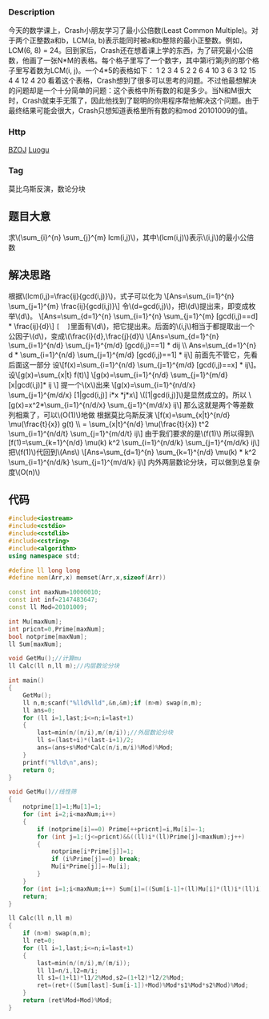 ###  Description
今天的数学课上，Crash小朋友学习了最小公倍数(Least Common Multiple)。对于两个正整数a和b，LCM(a, b)表示能同时被a和b整除的最小正整数。例如，LCM(6, 8) = 24。回到家后，Crash还在想着课上学的东西，为了研究最小公倍数，他画了一张N\*M的表格。每个格子里写了一个数字，其中第i行第j列的那个格子里写着数为LCM(i, j)。一个4\*5的表格如下： 1 2 3 4 5 2 2 6 4 10 3 6 3 12 15 4 4 12 4 20 看着这个表格，Crash想到了很多可以思考的问题。不过他最想解决的问题却是一个十分简单的问题：这个表格中所有数的和是多少。当N和M很大时，Crash就束手无策了，因此他找到了聪明的你用程序帮他解决这个问题。由于最终结果可能会很大，Crash只想知道表格里所有数的和mod 20101009的值。
### Http
[BZOJ](http://www.lydsy.com/JudgeOnline/problem.php?id=2154)
[Luogu](https://www.luogu.org/record/show?rid=5368858)
### Tag
莫比乌斯反演，数论分块
## 题目大意
求\\(\sum\_{i}^{n} \sum\_{j}^{m} lcm(i,j)\\)，其中\\(lcm(i,j)\\)表示\\(i,j\\)的最小公倍数
## 解决思路
根据\\(lcm(i,j)=\frac{ij}{gcd(i,j)}\\)，式子可以化为
\\[Ans=\sum\_{i=1}^{n} \sum\_{j=1}^{m} \frac{ij}{gcd(i,j)}\\]
令\\(d=gcd(i,j)\\)，把\\(d\\)提出来，即变成枚举\\(d\\)。
\\[Ans=\sum\_{d=1}^{n} \sum\_{i=1}^{n} \sum\_{j=1}^{m} [gcd(i,j)==d] \* \frac{ij}{d}\\]
`[  ]`里面有\\(d\\)，把它提出来。后面的\\(i,j\\)相当于都提取出一个公因子\\(d\\)，变成\\(\frac{i}{d},\frac{j}{d}\\)
\\[Ans=\sum\_{d=1}^{n} \sum\_{i=1}^{n/d} \sum\_{j=1}^{m/d} [gcd(i,j)==1] \* dij \\\\ Ans=\sum\_{d=1}^{n} d \* \sum\_{i=1}^{n/d} \sum\_{j=1}^{m/d} [gcd(i,j)==1] \* ij\\]
前面先不管它，先看后面这一部分
设\\[f(x)=\sum\_{i=1}^{n/d} \sum\_{j=1}^{m/d} [gcd(i,j)==x] \* ij\\]。设\\[g(x)=\sum\_{x|t} f(t)\\]
\\[g(x)=\sum\_{i=1}^{n/d} \sum\_{j=1}^{m/d} [x|gcd(i,j)]\* ij \\]
提一个\\(x\\)出来
\\[g(x)=\sum\_{i=1}^{n/d/x} \sum\_{j=1}^{m/d/x} [1|gcd(i,j)] i\*x \*j\*x\\]
\\([1|gcd(i,j)]\\)是显然成立的。所以
\\[g(x)=x^2\*\sum\_{i=1}^{n/d/x} \sum\_{j=1}^{m/d/x} ij\\]
那么这就是两个等差数列相乘了，可以\\(O(1)\\)地做
根据莫比乌斯反演
\\[f(x)=\sum\_{x|t}^{n/d} \mu(\frac{t}{x}) g(t) \\\\ = \sum\_{x|t}^{n/d} \mu(\frac{t}{x}) t^2 \sum\_{i=1}^{n/d/t} \sum\_{j=1}^{m/d/t} ij\\]
由于我们要求的是\\(f(1)\\)
所以得到\\[f(1)=\sum\_{k=1}^{n/d} \mu(k) k^2 \sum\_{i=1}^{n/d/k} \sum\_{j=1}^{m/d/k} ij\\]
把\\(f(1)\\)代回到\\(Ans\\)
\\[Ans=\sum\_{d=1}^{n} \sum\_{k=1}^{n/d} \mu(k) \* k^2 \sum\_{i=1}^{n/d/k} \sum\_{j=1}^{m/d/k} ij\\]
内外两层数论分块，可以做到总复杂度\\(O(n)\\)
## 代码
```cpp
#include<iostream>
#include<cstdio>
#include<cstdlib>
#include<cstring>
#include<algorithm>
using namespace std;

#define ll long long
#define mem(Arr,x) memset(Arr,x,sizeof(Arr))

const int maxNum=10000010;
const int inf=2147483647;
const ll Mod=20101009;

int Mu[maxNum];
int pricnt=0,Prime[maxNum];
bool notprime[maxNum];
ll Sum[maxNum];

void GetMu();//计算mu
ll Calc(ll n,ll m);//内层数论分块

int main()
{
	GetMu();
	ll n,m;scanf("%lld%lld",&n,&m);if (n>m) swap(n,m);
	ll ans=0;
	for (ll i=1,last;i<=n;i=last+1)
	{
		last=min(n/(n/i),m/(m/i));//外层数论分块
		ll s=(last+i)*(last-i+1)/2;
		ans=(ans+s%Mod*Calc(n/i,m/i)%Mod)%Mod;
	}
	printf("%lld\n",ans);
	return 0;
}

void GetMu()//线性筛
{
	notprime[1]=1;Mu[1]=1;
	for (int i=2;i<maxNum;i++)
	{
		if (notprime[i]==0) Prime[++pricnt]=i,Mu[i]=-1;
		for (int j=1;(j<=pricnt)&&((ll)i*(ll)Prime[j]<maxNum);j++)
		{
			notprime[i*Prime[j]]=1;
			if (i%Prime[j]==0) break;
			Mu[i*Prime[j]]=-Mu[i];
		}
	}
	for (int i=1;i<maxNum;i++) Sum[i]=((Sum[i-1]+(ll)Mu[i]*(ll)i*(ll)i)%Mod+Mod)%Mod;
	return;
}

ll Calc(ll n,ll m)
{
	if (n>m) swap(n,m);
	ll ret=0;
	for (ll i=1,last;i<=n;i=last+1)
	{
		last=min(n/(n/i),m/(m/i));
		ll l1=n/i,l2=m/i;
		ll s1=(1+l1)*l1/2%Mod,s2=(1+l2)*l2/2%Mod;
		ret=(ret+((Sum[last]-Sum[i-1])+Mod)%Mod*s1%Mod*s2%Mod)%Mod;
	}
	return (ret%Mod+Mod)%Mod;
}
```
